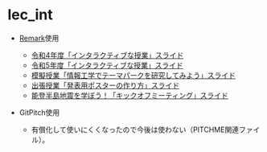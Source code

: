 # lec_int

- [Remark](https://github.com/gnab/remark)使用
  - [令和4年度「インタラクティブな授業」スライド](https://yuichiro53.github.io/lecture/incentive220530.html)
  - [令和5年度「インタラクティブな授業」スライド](https://yuichiro53.github.io/lecture/incentive230529.html)
  - [模擬授業「情報工学でテーマパークを研究してみよう」スライド](https://yuichiro53.github.io/lecture/themapark220930.html)
  - [出張授業「発表用ポスターの作り方」スライド](https://yuichiro53.github.io/lecture/howto_poster230508.html)
  - [能登半島地震を学ぼう！「キックオフミーティング」スライド](https://yuichiro53.github.io/lecture/notostay_nu240611.html)

- GitPitch使用
  - 有償化して使いにくくなったので今後は使わない（PITCHME関連ファイル）。

